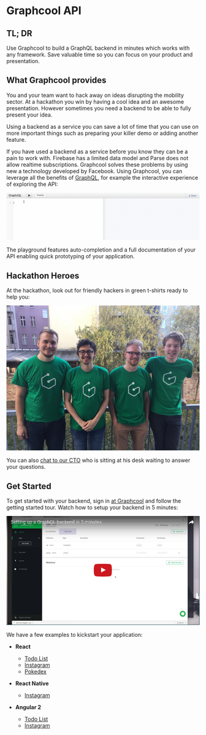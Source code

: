 # Graphcool API

## TL; DR

Use Graphcool to build a GraphQL backend in minutes which works with any framework. Save valuable time so you can focus on your product and presentation.

## What Graphcool provides

You and your team want to hack away on ideas disrupting the mobility sector. At a hackathon you win by having a cool idea and an awesome presentation. However sometimes you need a backend to be able to fully present your idea.

Using a backend as a service you can save a lot of time that you can use on more important things such as preparing your killer demo or adding another feature.

If you have used a backend as a service before you know they can be a pain to work with. Firebase has a limited data model and Parse does not allow realtime subscriptions. Graphcool solves these problems by using new a technology developed by Facebook. Using Graphcool, you can leverage all the benefits of [GraphQL](http://graphql.org), for example the interactive experience of exploring the API:

![](playground.gif)

The playground features auto-completion and a full documentation of your API enabling quick prototyping of your application.

## Hackathon Heroes

At the hackathon, look out for friendly hackers in green t-shirts ready to help you:

![](Graphcool-hackers.png)

You can also [chat to our CTO](http://slack.graph.cool) who is sitting at his desk waiting to answer your questions.

## Get Started

To get started with your backend, sign in [at Graphcool](http://graph.cool) and follow the getting started tour. Watch how to setup your backend in 5 minutes:

[![](video-screenshot.png)](https://www.youtube.com/watch?v=wSkZFfuAToM)

We have a few examples to kickstart your application:

* **React**
  * [Todo List](https://github.com/graphcool-examples/react-lokka-todo-example)
  * [Instagram](https://github.com/graphcool-examples/react-relay-instagram-example)
  * [Pokedex](https://github.com/learnapollo/pokedex-react/tree/master/exercise-06-solution)


* **React Native**
  * [Instagram](https://github.com/graphcool-examples/react-native-apollo-instagram-example)


* **Angular 2**
  * [Todo List](https://github.com/graphcool-examples/angular-apollo-todo-example)
  * [Instagram](https://github.com/graphcool-examples/angular-apollo-instagram-example)
